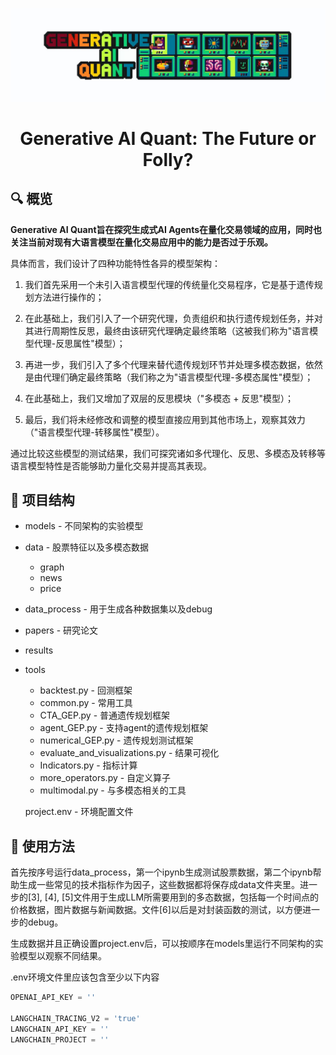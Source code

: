 ![logo](pics/logo.png)

<h1 style="text-align:center; font-weight:bold;">Generative AI Quant: The Future or Folly?</h1>



##  🔍  概览



**Generative AI Quant旨在探究生成式AI Agents在量化交易领域的应用，同时也关注当前对现有大语言模型在量化交易应用中的能力是否过于乐观。**



具体而言，我们设计了四种功能特性各异的模型架构：



1. 我们首先采用一个未引入语言模型代理的传统量化交易程序，它是基于遗传规划方法进行操作的；

2. 在此基础上，我们引入了一个研究代理，负责组织和执行遗传规划任务，并对其进行周期性反思，最终由该研究代理确定最终策略（这被我们称为"语言模型代理-反思属性"模型）；

3. 再进一步，我们引入了多个代理来替代遗传规划环节并处理多模态数据，依然是由代理们确定最终策略（我们称之为"语言模型代理-多模态属性"模型）；

4. 在此基础上，我们又增加了双层的反思模块（"多模态 + 反思"模型）；

5. 最后，我们将未经修改和调整的模型直接应用到其他市场上，观察其效力（"语言模型代理-转移属性"模型）。

   

通过比较这些模型的测试结果，我们可探究诸如多代理化、反思、多模态及转移等语言模型特性是否能够助力量化交易并提高其表现。



## 💫 项目结构

- models - 不同架构的实验模型

- data - 股票特征以及多模态数据

  - graph
  - news
  - price

- data_process - 用于生成各种数据集以及debug

- papers - 研究论文

- results

- tools

  - backtest.py - 回测框架
  - common.py - 常用工具
  - CTA_GEP.py - 普通遗传规划框架
  - agent_GEP.py - 支持agent的遗传规划框架
  - numerical_GEP.py - 遗传规划测试框架
  - evaluate_and_visualizations.py - 结果可视化
  - Indicators.py - 指标计算
  - more_operators.py - 自定义算子
  - multimodal.py - 与多模态相关的工具

  project.env - 环境配置文件



## 🚀 使用方法

首先按序号运行data_process，第一个ipynb生成测试股票数据，第二个ipynb帮助生成一些常见的技术指标作为因子，这些数据都将保存成data文件夹里。进一步的[3], [4], [5]文件用于生成LLM所需要用到的多态数据，包括每一个时间点的价格数据，图片数据与新闻数据。文件[6]以后是对封装函数的测试，以方便进一步的debug。



生成数据并且正确设置project.env后，可以按顺序在models里运行不同架构的实验模型以观察不同结果。



.env环境文件里应该包含至少以下内容

```python
OPENAI_API_KEY = ''

LANGCHAIN_TRACING_V2 = 'true'
LANGCHAIN_API_KEY = ''
LANGCHAIN_PROJECT = ''
```

